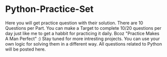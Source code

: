 # Python-Practice-Set
Here you will get practice question with their solution.
There are 10 Questions per Part.
You can make a Target to complete 10/20 questions per day just like me to get a habbit for practicing it daily.
Bcoz "Practice Makes A Man Perfect" :)
Stay tuned for more intresting projects.
You can use your own logic for solving them in a different way.
All questions related to Python will be posted here.
